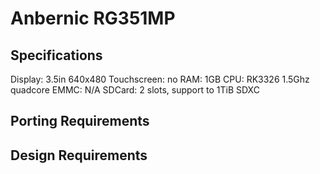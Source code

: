 # Anbernic RG351MP

## Specifications
Display: 3.5in 640x480
Touchscreen: no
RAM: 1GB
CPU: RK3326 1.5Ghz quadcore
EMMC: N/A
SDCard: 2 slots, support to 1TiB SDXC

## Porting Requirements

## Design Requirements